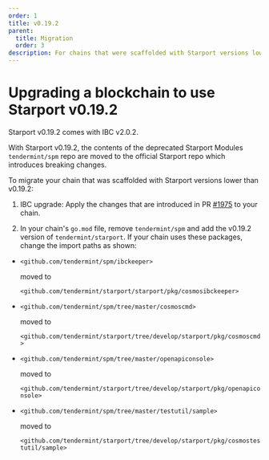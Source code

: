 ```yaml
---
order: 1
title: v0.19.2
parent:
  title: Migration
  order: 3
description: For chains that were scaffolded with Starport versions lower than v0.19.2, changes are required to use Starport v0.19.2. 
---
```


# Upgrading a blockchain to use Starport v0.19.2

Starport v0.19.2 comes with IBC v2.0.2.

With Starport v0.19.2, the contents of the deprecated Starport Modules `tendermint/spm` repo are moved to the official Starport repo which introduces breaking changes.

To migrate your chain that was scaffolded with Starport versions lower than v0.19.2: 

1. IBC upgrade: Apply the changes that are introduced in PR [#1975](https://github.com/tendermint/starport/pull/1975/files) to your chain.

2. In your chain's `go.mod` file, remove `tendermint/spm` and add the v0.19.2 version of `tendermint/starport`. If your chain uses these packages, change the import paths as shown:

- `<github.com/tendermint/spm/ibckeeper>`

  moved to

  `<github.com/tendermint/starport/starport/pkg/cosmosibckeeper>`

- `<github.com/tendermint/spm/tree/master/cosmoscmd>` 

  moved to
  
  `<github.com/tendermint/starport/tree/develop/starport/pkg/cosmoscmd>`

- `<github.com/tendermint/spm/tree/master/openapiconsole>`

  moved to
  
  `<github.com/tendermint/starport/tree/develop/starport/pkg/openapiconsole>`

- `<github.com/tendermint/spm/tree/master/testutil/sample>` 

  moved to
  
  `<github.com/tendermint/starport/tree/develop/starport/pkg/cosmostestutil/sample>`
